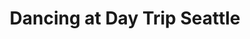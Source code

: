 ---
title: "Dancing at Day Trip Seattle"
picture: "/assets/camera-roll/2022/2022-08-07-dancing-at-day-trip-seattle/20220808_035330117_iOS.jpg"
thumbnail: "/assets/camera-roll/2022/2022-08-07-dancing-at-day-trip-seattle/20220808_035330117_iOS-thumbnail.jpg"
tags:
  - photograph
  - dancing
  - Day Trip Seattle 2022
---